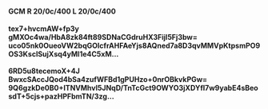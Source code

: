 #### GCM R 20/0c/400 L 20/0c/400
**tex7+hvcmAW+fp3y**<br/>**gMXOc4wa/HbA8zk84ft89SDNaCGdruHX3Fijl5Fj3bw=**<br/>**uco05nk0OueoVW2bqGOlcfrAHFAeYjs8AQned7a8D3qvMMVpKtpsmPO9OS3KsclSujXsq4yMl1e4C5xM...**<br/><br/>
**6RD5u8tecemoX+4J**<br/>**BwxcSAccJQod4bSa4zufWFBd1gPUHzo+0nrOBkvkPGw=**<br/>**9Q6gzkDe0B0+ITNVMhvl5JNqD/TnTcGct9OWYO3jXDYfl7w9yabE4sBeosdT+5cjs+pazHPFbmTN/3zg...**
